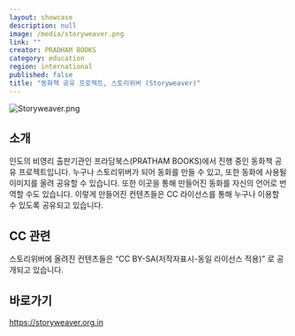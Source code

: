 ```yaml
---
layout: showcase
description: null
image: /media/storyweaver.png
link: ""
creator: PRADHAM BOOKS
category: education
region: international
published: false
title: "동화책 공유 프로젝트, 스토리위버 (Storyweaver)"
---
```






![Storyweaver.png]({{site.baseurl}}/media/Storyweaver.png)

## 소개
인도의 비영리 출판기관인 프라담북스(PRATHAM BOOKS)에서 진행 중인 동화책 공유 프로젝트입니다.
누구나 스토리위버가 되어 동화를 만들 수 있고, 또한 동화에 사용될 이미지를 올려 공유할 수 있습니다.
또한 이곳을 통해 만들어진 동화를 자신의 언어로 번역할 수도 있습니다.
이렇게 만들어진 컨텐츠들은 CC 라이선스를 통해 누구나 이용할 수 있도록 공유되고 있습니다.

## CC 관련
스토리위버에 올려진 컨텐츠들은 “CC BY-SA(저작자표시-동일 라이선스 적용)” 로 공개되고 있습니다.

## 바로가기
https://storyweaver.org.in
